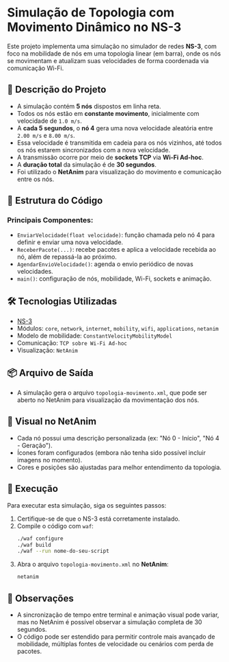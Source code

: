 # Simulação de Topologia com Movimento Dinâmico no NS-3

Este projeto implementa uma simulação no simulador de redes **NS-3**, com foco na mobilidade de nós em uma topologia linear (em barra), onde os nós se movimentam e atualizam suas velocidades de forma coordenada via comunicação Wi-Fi.

## 🧠 Descrição do Projeto

- A simulação contém **5 nós** dispostos em linha reta.
- Todos os nós estão em **constante movimento**, inicialmente com velocidade de `1.0 m/s`.
- A **cada 5 segundos**, o **nó 4** gera uma nova velocidade aleatória entre `2.00 m/s` e `8.00 m/s`.
- Essa velocidade é transmitida em cadeia para os nós vizinhos, até todos os nós estarem sincronizados com a nova velocidade.
- A transmissão ocorre por meio de **sockets TCP** via **Wi-Fi Ad-hoc**.
- A **duração total** da simulação é de **30 segundos**.
- Foi utilizado o **NetAnim** para visualização do movimento e comunicação entre os nós.

## 🔧 Estrutura do Código

### Principais Componentes:

- `EnviarVelocidade(float velocidade)`: função chamada pelo nó 4 para definir e enviar uma nova velocidade.
- `ReceberPacote(...)`: recebe pacotes e aplica a velocidade recebida ao nó, além de repassá-la ao próximo.
- `AgendarEnvioVelocidade()`: agenda o envio periódico de novas velocidades.
- `main()`: configuração de nós, mobilidade, Wi-Fi, sockets e animação.

## 🛠️ Tecnologias Utilizadas

- [NS-3](https://www.nsnam.org/)
- Módulos: `core`, `network`, `internet`, `mobility`, `wifi`, `applications`, `netanim`
- Modelo de mobilidade: `ConstantVelocityMobilityModel`
- Comunicação: `TCP sobre Wi-Fi Ad-hoc`
- Visualização: `NetAnim`

## 📦 Arquivo de Saída

- A simulação gera o arquivo `topologia-movimento.xml`, que pode ser aberto no NetAnim para visualização da movimentação dos nós.

## 🎨 Visual no NetAnim

- Cada nó possui uma descrição personalizada (ex: "Nó 0 - Início", "Nó 4 - Geração").
- Ícones foram configurados (embora não tenha sido possível incluir imagens no momento).
- Cores e posições são ajustadas para melhor entendimento da topologia.

## 🚀 Execução

Para executar esta simulação, siga os seguintes passos:

1. Certifique-se de que o NS-3 está corretamente instalado.
2. Compile o código com `waf`:
   ```bash
   ./waf configure
   ./waf build
   ./waf --run nome-do-seu-script
   ```
3. Abra o arquivo `topologia-movimento.xml` no **NetAnim**:
   ```bash
   netanim
   ```

## 📌 Observações

- A sincronização de tempo entre terminal e animação visual pode variar, mas no NetAnim é possível observar a simulação completa de 30 segundos.
- O código pode ser estendido para permitir controle mais avançado de mobilidade, múltiplas fontes de velocidade ou cenários com perda de pacotes.
